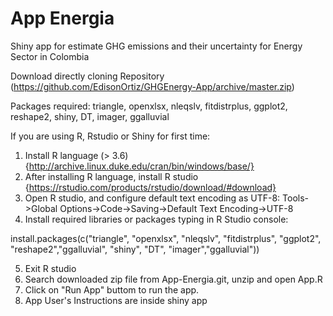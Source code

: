 # App Energia
Shiny app for estimate GHG emissions and their uncertainty for Energy Sector in Colombia

Download directly cloning Repository (https://github.com/EdisonOrtiz/GHGEnergy-App/archive/master.zip)

Packages required: triangle, openxlsx, nleqslv, fitdistrplus, ggplot2, reshape2, shiny, DT, imager, ggalluvial

If you are using R, Rstudio or Shiny for first time:

1. Install R language (> 3.6) {http://archive.linux.duke.edu/cran/bin/windows/base/}
2. After installing R language, install R studio {https://rstudio.com/products/rstudio/download/#download}
3. Open R studio, and configure default text encoding as UTF-8: Tools->Global Options->Code->Saving->Default Text Encoding->UTF-8
4. Install required libraries or packages typing in R Studio console:

install.packages(c("triangle", "openxlsx", "nleqslv", "fitdistrplus", "ggplot2", "reshape2","ggalluvial", "shiny", "DT", "imager","ggalluvial"))

5. Exit R studio
6. Search downloaded zip file from App-Energia.git, unzip and open App.R
7. Click on "Run App" buttom to run the app.
8. App User's Instructions are inside shiny app




